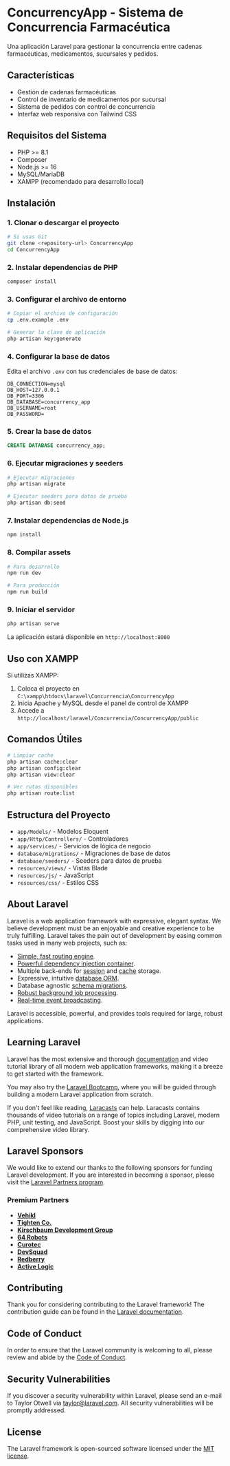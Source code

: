 # ConcurrencyApp - Sistema de Concurrencia Farmacéutica

Una aplicación Laravel para gestionar la concurrencia entre cadenas farmacéuticas, medicamentos, sucursales y pedidos.

## Características

-   Gestión de cadenas farmacéuticas
-   Control de inventario de medicamentos por sucursal
-   Sistema de pedidos con control de concurrencia
-   Interfaz web responsiva con Tailwind CSS

## Requisitos del Sistema

-   PHP >= 8.1
-   Composer
-   Node.js >= 16
-   MySQL/MariaDB
-   XAMPP (recomendado para desarrollo local)

## Instalación

### 1. Clonar o descargar el proyecto

```bash
# Si usas Git
git clone <repository-url> ConcurrencyApp
cd ConcurrencyApp
```

### 2. Instalar dependencias de PHP

```bash
composer install
```

### 3. Configurar el archivo de entorno

```bash
# Copiar el archivo de configuración
cp .env.example .env

# Generar la clave de aplicación
php artisan key:generate
```

### 4. Configurar la base de datos

Edita el archivo `.env` con tus credenciales de base de datos:

```env
DB_CONNECTION=mysql
DB_HOST=127.0.0.1
DB_PORT=3306
DB_DATABASE=concurrency_app
DB_USERNAME=root
DB_PASSWORD=
```

### 5. Crear la base de datos

```sql
CREATE DATABASE concurrency_app;
```

### 6. Ejecutar migraciones y seeders

```bash
# Ejecutar migraciones
php artisan migrate

# Ejecutar seeders para datos de prueba
php artisan db:seed
```

### 7. Instalar dependencias de Node.js

```bash
npm install
```

### 8. Compilar assets

```bash
# Para desarrollo
npm run dev

# Para producción
npm run build
```

### 9. Iniciar el servidor

```bash
php artisan serve
```

La aplicación estará disponible en `http://localhost:8000`

## Uso con XAMPP

Si utilizas XAMPP:

1. Coloca el proyecto en `C:\xampp\htdocs\laravel\Concurrencia\ConcurrencyApp`
2. Inicia Apache y MySQL desde el panel de control de XAMPP
3. Accede a `http://localhost/laravel/Concurrencia/ConcurrencyApp/public`

## Comandos Útiles

```bash
# Limpiar cache
php artisan cache:clear
php artisan config:clear
php artisan view:clear

# Ver rutas disponibles
php artisan route:list
```

## Estructura del Proyecto

-   `app/Models/` - Modelos Eloquent
-   `app/Http/Controllers/` - Controladores
-   `app/services/` - Servicios de lógica de negocio
-   `database/migrations/` - Migraciones de base de datos
-   `database/seeders/` - Seeders para datos de prueba
-   `resources/views/` - Vistas Blade
-   `resources/js/` - JavaScript
-   `resources/css/` - Estilos CSS

## About Laravel

Laravel is a web application framework with expressive, elegant syntax. We believe development must be an enjoyable and creative experience to be truly fulfilling. Laravel takes the pain out of development by easing common tasks used in many web projects, such as:

-   [Simple, fast routing engine](https://laravel.com/docs/routing).
-   [Powerful dependency injection container](https://laravel.com/docs/container).
-   Multiple back-ends for [session](https://laravel.com/docs/session) and [cache](https://laravel.com/docs/cache) storage.
-   Expressive, intuitive [database ORM](https://laravel.com/docs/eloquent).
-   Database agnostic [schema migrations](https://laravel.com/docs/migrations).
-   [Robust background job processing](https://laravel.com/docs/queues).
-   [Real-time event broadcasting](https://laravel.com/docs/broadcasting).

Laravel is accessible, powerful, and provides tools required for large, robust applications.

## Learning Laravel

Laravel has the most extensive and thorough [documentation](https://laravel.com/docs) and video tutorial library of all modern web application frameworks, making it a breeze to get started with the framework.

You may also try the [Laravel Bootcamp](https://bootcamp.laravel.com), where you will be guided through building a modern Laravel application from scratch.

If you don't feel like reading, [Laracasts](https://laracasts.com) can help. Laracasts contains thousands of video tutorials on a range of topics including Laravel, modern PHP, unit testing, and JavaScript. Boost your skills by digging into our comprehensive video library.

## Laravel Sponsors

We would like to extend our thanks to the following sponsors for funding Laravel development. If you are interested in becoming a sponsor, please visit the [Laravel Partners program](https://partners.laravel.com).

### Premium Partners

-   **[Vehikl](https://vehikl.com)**
-   **[Tighten Co.](https://tighten.co)**
-   **[Kirschbaum Development Group](https://kirschbaumdevelopment.com)**
-   **[64 Robots](https://64robots.com)**
-   **[Curotec](https://www.curotec.com/services/technologies/laravel)**
-   **[DevSquad](https://devsquad.com/hire-laravel-developers)**
-   **[Redberry](https://redberry.international/laravel-development)**
-   **[Active Logic](https://activelogic.com)**

## Contributing

Thank you for considering contributing to the Laravel framework! The contribution guide can be found in the [Laravel documentation](https://laravel.com/docs/contributions).

## Code of Conduct

In order to ensure that the Laravel community is welcoming to all, please review and abide by the [Code of Conduct](https://laravel.com/docs/contributions#code-of-conduct).

## Security Vulnerabilities

If you discover a security vulnerability within Laravel, please send an e-mail to Taylor Otwell via [taylor@laravel.com](mailto:taylor@laravel.com). All security vulnerabilities will be promptly addressed.

## License

The Laravel framework is open-sourced software licensed under the [MIT license](https://opensource.org/licenses/MIT).
